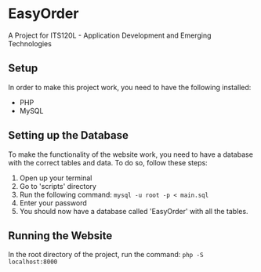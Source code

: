 # EasyOrder
A Project for ITS120L - Application Development and Emerging Technologies

## Setup
In order to make this project work, you need to have the following installed:
* PHP
* MySQL

## Setting up the Database
To make the functionality of the website work, you need to have a database with the correct tables and data. To do so, follow these steps:
1. Open up your terminal
2. Go to 'scripts' directory
3. Run the following command: `mysql -u root -p < main.sql`
4. Enter your password
5. You should now have a database called 'EasyOrder' with all the tables.

## Running the Website
In the root directory of the project, run the command: `php -S localhost:8000`
